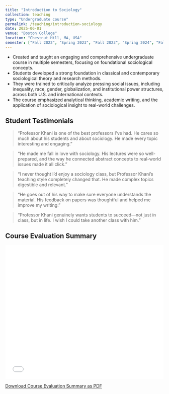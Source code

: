 ```yaml
---
title: "Introduction to Sociology"
collection: teaching
type: "Undergraduate course"
permalink: /teaching/introduction-sociology
date: 2025-06-01
venue: "Boston College"
location: "Chestnut Hill, MA, USA"
semester: ["Fall 2022", "Spring 2023", "Fall 2023", "Spring 2024", "Fall 2024"]
---
```


- Created and taught an engaging and comprehensive undergraduate course in multiple semesters, focusing on foundational sociological concepts.
- Students developed a strong foundation in classical and contemporary sociological theory and research methods.
- They were trained to critically analyze pressing social issues, including inequality, race, gender, globalization, and institutional power structures, across both U.S. and international contexts.
- The course emphasized analytical thinking, academic writing, and the application of sociological insight to real-world challenges.

## Student Testimonials

> “Professor Khani is one of the best professors I’ve had. He cares so much about his students and about sociology. He made every topic interesting and engaging.”

> “He made me fall in love with sociology. His lectures were so well-prepared, and the way he connected abstract concepts to real-world issues made it all click.”

> “I never thought I’d enjoy a sociology class, but Professor Khani’s teaching style completely changed that. He made complex topics digestible and relevant.”

> “He goes out of his way to make sure everyone understands the material. His feedback on papers was thoughtful and helped me improve my writing.”

> “Professor Khani genuinely wants students to succeed—not just in class, but in life. I wish I could take another class with him.”

## Course Evaluation Summary

<iframe src="/files/Intro%20Sociology%20Dashboard.pdf" width="100%" height="425px" frameborder="0.50">
  <p>Your browser does not support PDFs. 
  <a href="/files/Intro%20Sociology%20Dashboard.pdf">Download the PDF</a>.</p>
</iframe>

[Download Course Evaluation Summary as PDF](/files/Intro%20Sociology%20Dashboard.pdf)
